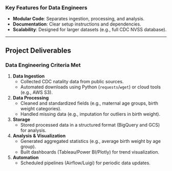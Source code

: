 
### **Key Features for Data Engineers**  
- **Modular Code**: Separates ingestion, processing, and analysis.  
- **Documentation**: Clear setup instructions and dependencies.  
- **Scalability**: Designed for larger datasets (e.g., full CDC NVSS database).  

---

## **Project Deliverables**  
### **Data Engineering Criteria Met**  
1. **Data Ingestion**  
   - Collected CDC natality data from public sources.  
   - Automated downloads using Python (`requests`/`wget`) or cloud tools (e.g., AWS S3).  
2. **Data Processing**  
   - Cleaned and standardized fields (e.g., maternal age groups, birth weight categories).  
   - Handled missing data (e.g., imputation for outliers in birth weight).  
3. **Storage**  
   - Stored processed data in a structured format (BigQuery and GCS) for analysis.
4. **Analysis & Visualization**  
   - Generated aggregated statistics (e.g., average birth weight by age group).  
   - Built dashboards (Tableau/Power BI/Plotly) for trend visualization.  
5. **Automation**  
   - Scheduled pipelines (Airflow/Luigi) for periodic data updates.  
